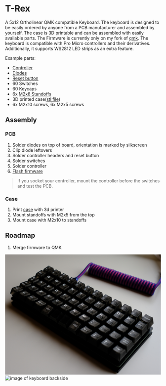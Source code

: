 # T-Rex

A 5x12 Ortholinear QMK compatible Keyboard. The keyboard is designed to be easily ordered by anyone from a PCB manufacturer and assembled by yourself. The case is 3D printable and can be assembled with easily available parts. The Firmware is currently only on my fork of [qmk](https://github.com/SylivanKenobi/qmk_firmware/tree/master/keyboards/t_rex). The keyboard is compatible with Pro Micro controllers and their derivatives. Additionally, it supports WS2812 LED strips as an extra feature.

Example parts:
* [Controller](https://splitkb.com/products/pro-micro-atmega32u4-5v-16mhz)
* [Diodes](https://splitkb.com/products/tht-diodes)
* [Reset button](https://mechboards.co.uk/products/reset-switches?variant=40823623090381)
* 60 Switches
* 60 Keycaps
* 6x [M2x8 Standoffs](https://splitkb.com/products/brass-m2-spacers?variant=42396969173251)
* 3D printed case([stl file](cases/minimal-case.stl))
* 6x M2x10 screws, 6x M2x5 screws

## Assembly

### PCB

1. Solder diodes on top of board, orientation is marked by silkscreen
1. Clip diode leftovers
1. Solder controller headers and reset button
1. Solder switches
1. Solder controller
1. [Flash firmware](https://github.com/SylivanKenobi/qmk_firmware/tree/master/keyboards/t_rex)

> If you socket your controller, mount the controller before the switches and test the PCB.

### Case

1. Print [case](cases/minimal-case.stl) with 3d printer
1. Mount standoffs with M2x5 from the top
1. Mount case with M2x10 to standoffs

## Roadmap

1. Merge firmware to QMK

![image of keyboard](assets/t-rex-top.jpg)
![image of keyboard backside](assets/t-rex-back.JPG)